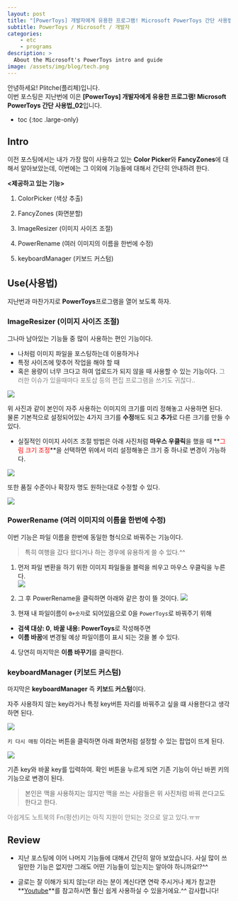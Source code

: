 ```yaml
---
layout: post
title: "[PowerToys] 개발자에게 유용한 프로그램! Microsoft PowerToys 간단 사용법_02"
subtitle: PowerToys / Microsoft / 개발자
categories:
    - etc
    - programs
description: >
  About the Microsoft's PowerToys intro and guide
image: /assets/img/blog/tech.png
---
```


안녕하세요! Plitche(플리체)입니다.  
이번 포스팅은 지난번에 이은 **[PowerToys] 개발자에게 유용한 프로그램! Microsoft PowerToys 간단 사용법_02**입니다.  

* toc
{:toc .large-only}

## Intro
이전 포스팅에서는 내가 가장 많이 사용하고 있는 **Color Picker**와 **FancyZones**에 대해서 알아보았는데, 이번에는 그 이외에 기능들에 대해서 간단히 안내하려 한다.  

**\<제공하고 있는 기능\>**
1. ColorPicker (색상 추출)

2. FancyZones (화면분할)

3. ImageResizer (이미지 사이즈 조절)

4. PowerRename (여러 이미지의 이름을 한번에 수정)

5. keyboardManager (키보드 커스텀)

## Use(사용법)
지난번과 마찬가지로 **PowerToys**프로그램을 열어 보도록 하자.

### ImageResizer (이미지 사이즈 조절)
그나마 남아있는 기능들 중 많이 사용하는 편인 기능이다.  

* 나처럼 이미지 파일을 포스팅하는데 이용하거나
* 특정 사이즈에 맞추어 작업을 해야 할 때
* 혹은 용량이 너무 크다고 하여 업로드가 되지 않을 때 사용할 수 있는 기능이다.
<font color="gray">그러한 이슈가 있을때마다 포토샵 등의 편집 프로그램을 쓰기도 귀찮다..</font>

![](/assets/post/etc/20210418_02/01.jpg)  

위 사진과 같이 본인이 자주 사용하는 이미지의 크기를 미리 정해놓고 사용하면 된다.  
물론 기본적으로 설정되어있는 4가지 크기를 **수정**해도 되고 **추가**로 다른 크기를 만들 수 있다.  

* 실질적인 이미지 사이즈 조절 방법은 아래 사진처럼 **마우스 우클릭**을 했을 때 **<font color="red">그림 크기 조정</font>**을 선택하면 위에서 미리 설정해놓은 크기 중 하나로 변경이 가능하다.  

![](/assets/post/etc/20210418_02/02.jpg)  

또한 품질 수준이나 확장자 명도 원하는대로 수정할 수 있다.  

![](/assets/post/etc/20210418_02/03.jpg)  

### PowerRename (여러 이미지의 이름을 한번에 수정)
이번 기능은 파일 이름을 한번에 동일한 형식으로 바꿔주는 기능이다.  

> 특히 여행을 갔다 왔다거나 하는 경우에 유용하게 쓸 수 있다.^^  

1. 먼저 파일 변환을 하기 위한 이미지 파일들을 블럭을 씌우고 마우스 우클릭을 누른다.  
![](/assets/post/etc/20210418_02/05.jpg)  

2. 그 후 PowerRename을 클릭하면 아래와 같은 창이 뜰 것이다.
![](/assets/post/etc/20210418_02/06.jpg)  

3. 현재 내 파일이름이 `0+숫자`로 되어있음으로 0을 `PowerToys`로 바꿔주기 위해
  - **검색 대상: 0**, **바꿀 내용: PowerToys**로 작성해주면
  - **이름 바꿈**에 변경될 예상 파일이름이 표시 되는 것을 볼 수 있다.
4. 당연히 마지막은 **이름 바꾸기**를 클릭한다.

### keyboardManager (키보드 커스텀)
마지막은 **keyboardManager** 즉 **키보드 커스텀**이다.  

자주 사용하지 않는 key라거나 특정 key버튼 자리를 바꿔주고 싶을 떄 사용한다고 생각하면 된다.  

![](/assets/post/etc/20210418_02/07.jpg)  

`키 다시 매핑` 이라는 버튼을 클릭하면 아래 화면처럼 설정할 수 있는 팝업이 뜨게 된다.

![](/assets/post/etc/20210418_02/08.jpg)  

기존 key와 바꿀 key를 입력하여. 확인 버튼을 누르게 되면 기존 기능이 아닌 바뀐 키의 기능으로 변경이 된다.  

> 본인은 맥을 사용하지는 않지만 맥을 쓰는 사람들은 위 사진처럼 바꿔 쓴다고도 한다고 한다.  

<font color="gray">아쉽게도 노트북의 Fn(펑션)키는 아직 지원이 안되는 것으로 알고 있다.ㅠㅠ</font>

## Review
* 지난 포스팅에 이어 나머지 기능들에 대해서 간단히 알아 보았습니다. 사실 많이 쓰일만한 기능은 없지만 그래도 어떤 기능들이 있는지는 알아야 하니까요!?^^

* 글로는 잘 이해가 되지 않는다! 라는 분이 계신다면 연락 주시거나 제가 참고한 **[Youtube](https://www.youtube.com/watch?v=bzg3otFT3zI&t=151s)**를 참고하시면 훨신 쉽게 사용하실 수 있을거에요.^^ 감사합니다!
